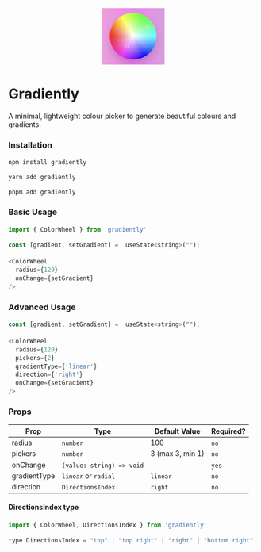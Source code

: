 <div align="center">
  <a href="https://gradiently-demo.vercel.app/">
    <img src="assets/main.png" width="25%" height="25%" alt="gradiently" />
  </a>
</div>

# Gradiently

A minimal, lightweight colour picker to generate beautiful colours and gradients.





### Installation

```console
npm install gradiently
```

```console
yarn add gradiently
```

```console
pnpm add gradiently
```

### Basic Usage

```js
import { ColorWheel } from 'gradiently'
```

```js
const [gradient, setGradient] =  useState<string>("");

<ColorWheel
  radius={120}
  onChange={setGradient}
/>
```

### Advanced Usage

```js
const [gradient, setGradient] =  useState<string>("");

<ColorWheel
  radius={120}
  pickers={2}
  gradientType={'linear'}
  direction={'right'}
  onChange={setGradient}
/>
```

### Props

| Prop        | Type           | Default Value | Required? |
| ------------- | ------------- | ----------- | ----------|
| radius      | `number` | 100 | `no` |
| pickers     | `number` | 3 (max 3, min 1)  | `no` |
| onChange    | `(value: string) => void` |  | `yes` |
| gradientType | `linear` or `radial` | `linear` | `no`
| direction | `DirectionsIndex` | `right` | `no`

#### DirectionsIndex type
```js
import { ColorWheel, DirectionsIndex } from 'gradiently'
```
```js
type DirectionsIndex = "top" | "top right" | "right" | "bottom right" | "bottom" | "bottom left" | "left" | "top left"
```
